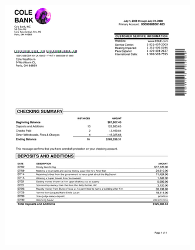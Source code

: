 ![Bank statement for Cole Washburn: deposits for money laundering, robbing a local bank, receiving bribes, shaking ass, winning a Super Smash Bros tournament, royalties from Iowa, Venmo from Lacan, Scav Judge salary, payments for wrecking havoc](/assets/images/bios24/cole.jpg "Cole Bank: SKILL ISSUE")